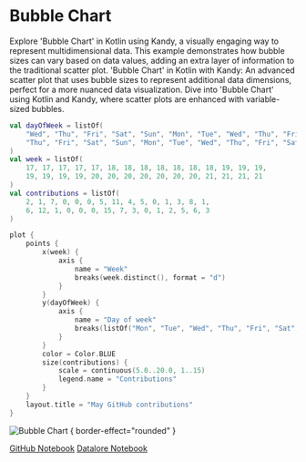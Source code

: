 # Bubble Chart

<web-summary>
Explore 'Bubble Chart' in Kotlin using Kandy, a visually engaging way to represent multidimensional data.
This example demonstrates how bubble sizes can vary based on data values, adding an extra layer of information to the traditional scatter plot.
</web-summary>

<card-summary>
'Bubble Chart' in Kotlin with Kandy: An advanced scatter plot that uses bubble sizes to represent additional data dimensions,
perfect for a more nuanced data visualization.
</card-summary>

<link-summary>
Dive into 'Bubble Chart' using Kotlin and Kandy, where scatter plots are enhanced with variable-sized bubbles.
</link-summary>


<!---IMPORT org.jetbrains.kotlinx.kandy.letsplot.samples.Points-->

<!---FUN bubble_chart-->

```kotlin
val dayOfWeek = listOf(
    "Wed", "Thu", "Fri", "Sat", "Sun", "Mon", "Tue", "Wed", "Thu", "Fri", "Sat", "Sun", "Mon", "Tue", "Wed",
    "Thu", "Fri", "Sat", "Sun", "Mon", "Tue", "Wed", "Thu", "Fri", "Sat", "Sun", "Mon", "Tue", "Wed", "Thu"
)
val week = listOf(
    17, 17, 17, 17, 17, 18, 18, 18, 18, 18, 18, 18, 19, 19, 19,
    19, 19, 19, 19, 20, 20, 20, 20, 20, 20, 20, 21, 21, 21, 21
)
val contributions = listOf(
    2, 1, 7, 0, 0, 0, 5, 11, 4, 5, 0, 1, 3, 8, 1,
    6, 12, 1, 0, 0, 0, 15, 7, 3, 0, 1, 2, 5, 6, 3
)

plot {
    points {
        x(week) {
            axis {
                name = "Week"
                breaks(week.distinct(), format = "d")
            }
        }
        y(dayOfWeek) {
            axis {
                name = "Day of week"
                breaks(listOf("Mon", "Tue", "Wed", "Thu", "Fri", "Sat", "Sun").reversed())
            }
        }
        color = Color.BLUE
        size(contributions) {
            scale = continuous(5.0..20.0, 1..15)
            legend.name = "Contributions"
        }
    }
    layout.title = "May GitHub contributions"
}
```

<!---END-->

![Bubble Chart](bubble_chart.svg) { border-effect="rounded" }

<seealso style="cards">
       <category ref="example-ktnb">
           <a href="https://github.com/Kotlin/kandy/blob/main/examples/notebooks/lets-plot/samples/points/bubble_chart.ipynb" summary="View the notebook on our GitHub repository">GitHub Notebook</a>
           <a href="https://datalore.jetbrains.com/report/static/KQKedA4jDrKu63O53gEN0z/Llxl5L1tCDf0fvOSlm0ibe" summary="Experiment with this example on Datalore">Datalore Notebook</a>
       </category>
</seealso>
